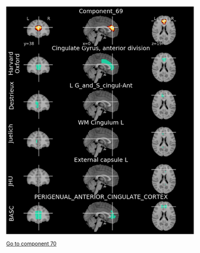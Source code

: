 ![69](preliminary/69.jpg "Component 69")

[Go to component 70](https://parietal-inria.github.io/MODL_atlas/128/70 "Component 70")
